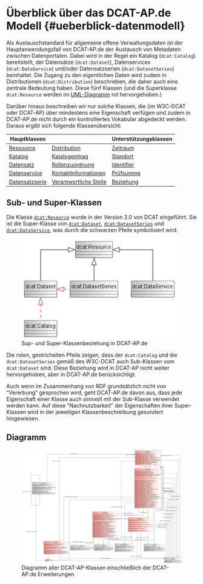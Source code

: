 # Überblick über das DCAT-AP.de Modell {#ueberblick-datenmodell}

Als Austauschstandard für allgemeine offene Verwaltungsdaten ist der Hauptanwendungsfall von DCAT-AP.de der Austausch von Metadaten zwischen Datenportalen. Dabei wird in der Regel ein Katalog (`dcat:Catalog`) bereitstellt, der Datensätze (`dcat:Dataset`), Datenservices (`dcat:DataService`) und/oder Datensatzserien (`dcat:DatasetSeries`) beinhaltet. Die Zugang zu den eigentlichen Daten wird zudem in Distributionen (`dcat:Distribution`) beschrieben, die daher auch eine zentrale Bedeutung haben. Diese fünf Klassen (und die Superklasse `dcat:Resource` werden im [UML-Diagramm](#uml-diagramm) rot hervorgehoben.)

Darüber hinaus beschreiben wir nur solche Klassen, die (im W3C-DCAT oder DCAT-AP) über mindestens eine Eigenschaft verfügen und zudem in DCAT-AP.de nicht durch ein kontrolliertes Vokabular abgedeckt werden. Daraus ergibt sich folgende Klassenübersicht:

| Hauptklassen                             |                                                          | Unterstützungsklassen            |
| ---------------------------------------- | -------------------------------------------------------- | -------------------------------- |
| [Ressource](#klasse-ressource)           | [Distribution](#klasse-distribution)                     | [Zeitraum](#klasse-zeitraum)     |
| [Katalog](#klasse-katalog)               | [Katalogeintrag](#klasse-katalogeintrag)                 | [Standort](#klasse-standort)     |
| [Datensatz](#klasse-datensatz)           | [Rollenzuordnung](#klasse-rollenzuordnung)               | [Identifier](#klasse-identifier) |
| [Datenservice](#klasse-datenservice)     | [Kontaktinformationen](#klasse-kontaktinformationen)     | [Prüfsumme](#klasse-prufsumme)   |
| [Datensatzserie](#klasse-datensatzserie) | [Verantwortliche Stelle](#klasse-verantwortliche-stelle) | [Beziehung](#klasse-beziehung)   |

## Sub- und Super-Klassen

Die Klasse [`dcat:Resource`](#klasse-ressource) wurde in der Version 2.0 von DCAT eingeführt. Sie ist die Super-Klasse von [`dcat:Dataset`](#klasse-datensatz), [`dcat:DatasetSeries`](#klasse-datensatzserie) und [`dcat:DataService`](#klasse-datenservice), was durch die schwarzen Pfeile symbolisiert wird.

<figure id="img-sub-sup-klassen">
  <a href="./img/sub-sup-klassen.png" target="_blank"><img src="./img/sub-sup-klassen.png" alt="Sup- und Super-Klassenbeziehung in DCAT-AP.de"></a>
  <figcaption>Sup- und Super-Klassenbeziehung in DCAT-AP.de</figcaption>
</figure>

Die roten, gestrichelten Pfeile zeigen, dass der `dcat:Catalog` und die `dcat:DatasetSeries` gemäß des W3C-DCAT auch Sub-Klassen vom `dcat:Dataset` sind. Diese Beziehung wird in DCAT-AP nicht weiter hervorgehoben, aber in DCAT-AP.de berücksichtigt.

Auch wenn im Zusammenhang von RDF grundsätzlich nicht von "Vererbung" gesprochen wird, geht DCAT-AP.de davon aus, dass jede Eigenschaft einer Klasse auch sinnvoll mit der Sub-Klasse verwendet werden kann. Auf diese "Nachnutzbarkeit" der Eigenschaften ihrer Super-Klassen wird in der jeweiligen Klassenbeschreibung gesondert hingewiesen.


## Diagramm

<figure id="img-diagramm">
  <a href="../uml/dcat-ap-de.svg" target="_blank"><img src="../uml/dcat-ap-de.svg" alt="Diagramm aller DCAT-AP-Klassen einschließlich der DCAT-AP.de Erweiterungen "></a>
  <figcaption>Diagramm aller DCAT-AP-Klassen einschließlich der DCAT-AP.de Erweiterungen</figcaption>
</figure>